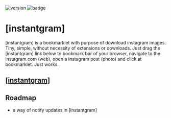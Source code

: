 ![version](https://img.shields.io/badge/version-$version-green.svg?style=flat-square)
![badge](https://img.shields.io/badge/for-instagram-yellow.svg?style=flat-square)

# [instantgram]

[instantgram] is a bookmarklet with purpose of download instagram images. Tiny, simple, without necessity of extensions or downloads. Just drag the [instantgram] link below to bookmark bar of your browser, navigate to the instagram.com (web), open a instagram post (photo) and click at bookmarklet. Just works.

## [[instantgram]][1]

## Roadmap

- a way of notify updates in [instantgram]

[1]:$bookmarklet
